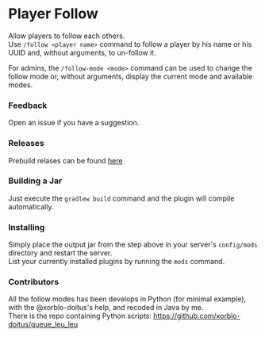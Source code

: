 # Player Follow
Allow players to follow each others. <br>
Use ``/follow <player name>`` command to follow a player by his name or his UUID and, without arguments, to un-follow it.

For admins, the ``/follow-mode <mode>`` command can be used to change the follow mode or, without arguments, display the current mode and available modes.

### Feedback
Open an issue if you have a suggestion.

### Releases
Prebuild relases can be found [here](https://github.com/ZetaMap/player-follow/releases)

### Building a Jar 
Just execute the ``gradlew build`` command and the plugin will compile automatically.

### Installing
Simply place the output jar from the step above in your server's `config/mods` directory and restart the server. <br>
List your currently installed plugins by running the `mods` command.


### Contributors
All the follow modes has been develops in Python (for minimal example), with the @xorblo-doitus's help, and recoded in Java by me. <br>
There is the repo containing Python scripts: https://github.com/xorblo-doitus/queue_leu_leu
